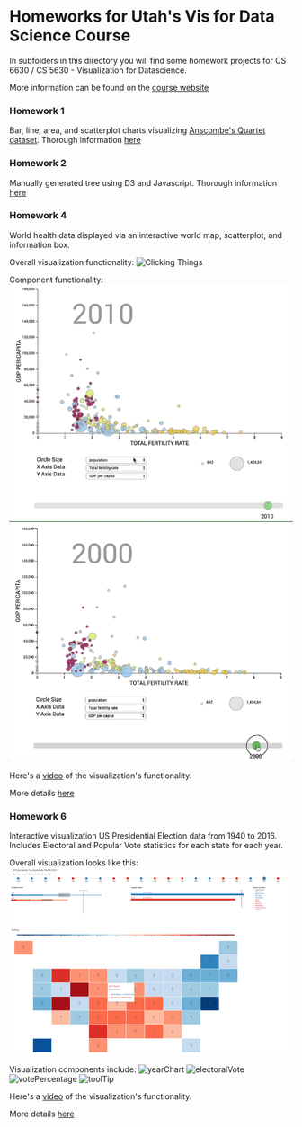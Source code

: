 # Homeworks for Utah's Vis for Data Science Course
In subfolders in this directory you will find some homework projects for CS 6630 / CS 5630 - Visualization for Datascience. 

More information can be found on the [course website](http://dataviscourse.net/2018/index.html)

### Homework 1
Bar, line, area, and scatterplot charts visualizing [Anscombe's Quartet dataset](https://en.wikipedia.org/wiki/Anscombe%27s_quartet).
Thorough information [here](https://github.com/JiahuiKChen/2018-dataviscourse-homework/blob/master/hw1/hw1.md)

 ### Homework 2
 Manually generated tree using D3 and Javascript. 
 Thorough information [here](https://github.com/JiahuiKChen/2018-dataviscourse-homework/blob/master/hw2/hw2.md)
 
 ### Homework 4
 World health data displayed via an interactive world map, scatterplot, and information box.
 
 Overall visualization functionality:
 ![Clicking Things](/hw4/figs/click.gif)
  
 Component functionality:
 ![Gap Plot Data Change](/hw4/figs/data-change.gif)
 ![Gap Plot Year Slider](/hw4/figs/year_slider.gif)
 
Here's a [video](/hw4/figs/click.mp4) of the visualization's functionality. 

More details [here](https://github.com/JiahuiKChen/2018-dataviscourse-homework/tree/master/hw4)

### Homework 6
Interactive visualization US Presidential Election data from 1940 to 2016. Includes Electoral and Popular Vote statistics for each state for each year.

Overall visualization looks like this:
![Overview](/hw6/figs/overview.png)

Visualization components include:
![yearChart](figs/yearChart.png)
![electoralVote](figs/electoralVote.png)
![votePercentage](figs/votePercentage.png)
![toolTip](figs/toolTip.png)

Here's a [video](https://youtu.be/VpuXaajgJq4) of the visualization's functionality.

More details [here](https://github.com/JiahuiKChen/2018-dataviscourse-homework/blob/master/hw6/README.md)
